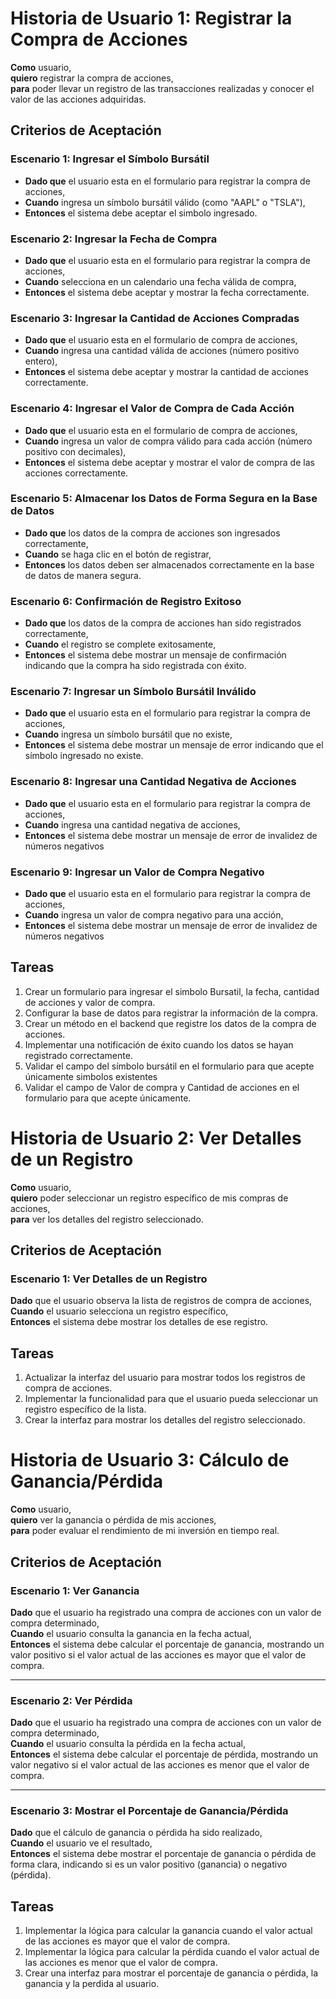 # Historia de Usuario 1: Registrar la Compra de Acciones

**Como** usuario,  
**quiero** registrar la compra de acciones,  
**para** poder llevar un registro de las transacciones realizadas y conocer el valor de las acciones adquiridas.

## Criterios de Aceptación

### Escenario 1: Ingresar el Símbolo Bursátil
- **Dado que** el usuario esta en el formulario para registrar la compra de acciones,  
- **Cuando** ingresa un símbolo bursátil válido (como "AAPL" o "TSLA"),  
- **Entonces** el sistema debe aceptar el simbolo ingresado.

### Escenario 2: Ingresar la Fecha de Compra
- **Dado que** el usuario esta en el formulario para registrar la compra de acciones,  
- **Cuando** selecciona en un calendario una fecha válida de compra,  
- **Entonces** el sistema debe aceptar y mostrar la fecha correctamente.

### Escenario 3: Ingresar la Cantidad de Acciones Compradas
- **Dado que** el usuario esta en el formulario de compra de acciones,  
- **Cuando** ingresa una cantidad válida de acciones (número positivo entero),  
- **Entonces** el sistema debe aceptar y mostrar la cantidad de acciones correctamente.

### Escenario 4: Ingresar el Valor de Compra de Cada Acción
- **Dado que** el usuario esta en el formulario de compra de acciones,  
- **Cuando** ingresa un valor de compra válido para cada acción (número positivo con decimales),  
- **Entonces** el sistema debe aceptar y mostrar el valor de compra de las acciones correctamente.

### Escenario 5: Almacenar los Datos de Forma Segura en la Base de Datos
- **Dado que** los datos de la compra de acciones son ingresados correctamente,  
- **Cuando** se haga clic en el botón de registrar,  
- **Entonces** los datos deben ser almacenados correctamente en la base de datos de manera segura.

### Escenario 6: Confirmación de Registro Exitoso
- **Dado que** los datos de la compra de acciones han sido registrados correctamente,  
- **Cuando** el registro se complete exitosamente,  
- **Entonces** el sistema debe mostrar un mensaje de confirmación indicando que la compra ha sido registrada con éxito.

### Escenario 7: Ingresar un Símbolo Bursátil Inválido
- **Dado que** el usuario esta en el formulario para registrar la compra de acciones,  
- **Cuando** ingresa un símbolo bursátil que no existe,  
- **Entonces** el sistema debe mostrar un mensaje de error indicando que el símbolo ingresado no existe.  

### Escenario 8: Ingresar una Cantidad Negativa de Acciones
- **Dado que** el usuario esta en el formulario para registrar la compra de acciones,  
- **Cuando** ingresa una cantidad negativa de acciones,  
- **Entonces** el sistema debe mostrar un mensaje de error de invalidez de números negativos  

### Escenario 9: Ingresar un Valor de Compra Negativo
- **Dado que** el usuario esta en el formulario para registrar la compra de acciones,  
- **Cuando** ingresa un valor de compra negativo para una acción,  
- **Entonces** el sistema debe mostrar un mensaje de error de invalidez de números negativos
## Tareas

1. Crear un formulario para ingresar el simbolo Bursatil, la fecha, cantidad de acciones y valor de compra.
2. Configurar la base de datos para registrar la información de la compra.
3. Crear un método en el backend que registre los datos de la compra de acciones.
4. Implementar una notificación de éxito cuando los datos se hayan registrado correctamente.
5. Validar el campo del símbolo bursátil en el formulario para que acepte únicamente simbolos existentes
6. Validar el campo de Valor de compra y Cantidad de acciones en el formulario para que acepte únicamente.

# Historia de Usuario 2: Ver Detalles de un Registro

**Como** usuario,  
**quiero** poder seleccionar un registro específico de mis compras de acciones,  
**para** ver los detalles  del registro seleccionado.

## Criterios de Aceptación

### **Escenario 1: Ver Detalles de un Registro**
**Dado** que el usuario observa la lista de registros de compra de acciones,  
**Cuando** el usuario selecciona un registro específico,  
**Entonces** el sistema debe mostrar los detalles de ese registro.

## Tareas
1. Actualizar la interfaz del usuario para mostrar todos los registros de compra de acciones.
2. Implementar la funcionalidad para que el usuario pueda seleccionar un registro específico de la lista.
3. Crear la interfaz para mostrar los detalles del registro seleccionado.



# Historia de Usuario 3: Cálculo de Ganancia/Pérdida
**Como** usuario,  
**quiero** ver la ganancia o pérdida de mis acciones,  
**para** poder evaluar el rendimiento de mi inversión en tiempo real.

## Criterios de Aceptación

### **Escenario 1: Ver Ganancia**
**Dado** que el usuario ha registrado una compra de acciones con un valor de compra determinado,  
**Cuando** el usuario consulta la ganancia en la fecha actual,  
**Entonces** el sistema debe calcular el porcentaje de ganancia, mostrando un valor positivo si el valor actual de las acciones es mayor que el valor de compra.

---

### **Escenario 2: Ver Pérdida**
**Dado** que el usuario ha registrado una compra de acciones con un valor de compra determinado,  
**Cuando** el usuario consulta la pérdida en la fecha actual,  
**Entonces** el sistema debe calcular el porcentaje de pérdida, mostrando un valor negativo si el valor actual de las acciones es menor que el valor de compra.

---

### **Escenario 3: Mostrar el Porcentaje de Ganancia/Pérdida**
**Dado** que el cálculo de ganancia o pérdida ha sido realizado,  
**Cuando** el usuario ve el resultado,  
**Entonces** el sistema debe mostrar el porcentaje de ganancia o pérdida de forma clara, indicando si es un valor positivo (ganancia) o negativo (pérdida).


## Tareas

1. Implementar la lógica para calcular la ganancia cuando el valor actual de las acciones es mayor que el valor de compra.
2. Implementar la lógica para calcular la pérdida cuando el valor actual de las acciones es menor que el valor de compra.
3. Crear una interfaz para mostrar el porcentaje de ganancia o pérdida, la ganancia y la perdida al usuario.
